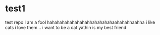 # test1
test repo
I am a fool
hahahahahahahahahhahahahahaahahahhaahha
i like cats
i love them...
i want to be a cat
yathin is my best friend
